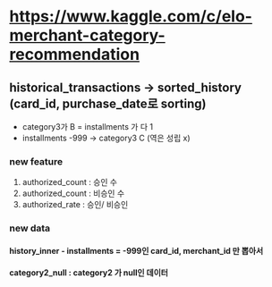 # https://www.kaggle.com/c/elo-merchant-category-recommendation

## historical_transactions -> sorted_history (card_id, purchase_date로 sorting)
- category3가 B = installments 가 다 1
- installments -999 -> category3 C (역은 성립 x)

### new feature
1. authorized_count : 승인 수
2. authorized_count : 비승인 수
3. authorized_rate : 승인/ 비승인

### new data
#### history_inner - installments = -999인 card_id, merchant_id 만 뽑아서 
#### category2_null : category2 가 null인 데이터

